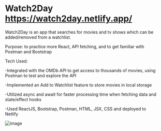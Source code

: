 # Watch2Day https://watch2day.netlify.app/

Watch2Day is an app that searches for movies and tv shows which can be added/removed from a watchlist.

Purpose: to practice more React, API fetching, and to get familiar with Postman and Bootstrap

Tech Used: 

-Integrated with the OMDb API to get access to thousands of movies, using Postman to test and explore the API

-Implemented an Add to Watchlist feature to store movies in local storage

-Utilized async and await for faster processing time when fetching data and state/effect hooks

-Used ReactJS, Bootstrap, Postman, HTML, JSX, CSS and deployed to Netlify

![image](https://github.com/ylu8888/Watch2Day/assets/123523291/91b48c38-294b-4ff2-b67a-72b265b0db44)
